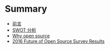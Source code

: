 # Summary

* [前言](README.md)
* [SWOT 分析](swot.md)
* [Why open source](why-open-source.md)
* [2016 Future of Open Source Survey Results](2016-future-of-open-source-survey-results.md)

